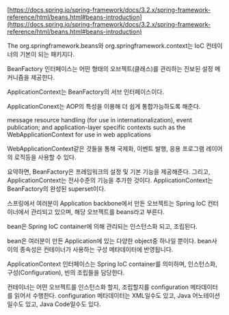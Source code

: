 [https://docs.spring.io/spring-framework/docs/3.2.x/spring-framework-reference/html/beans.html#beans-introduction](https://docs.spring.io/spring-framework/docs/3.2.x/spring-framework-reference/html/beans.html#beans-introduction)

The org.springframework.beans와 org.springframework.context는 IoC 컨테이너의 기본이 되는 패키지다.

BeanFactory 인터페이스는 어떤 형태의 오브젝트(클래스)를 관리하는 진보된 설정 메커니즘을 제공한다. 

ApplicationContext는 BeanFactory의 서브 인터페이스이다. 

ApplicationConext는 AOP의 특성을 이용해 더 쉽게 통합가능하도록 해준다.

message resource handling (for use in internationalization), event publication; and application-layer specific contexts such as the WebApplicationContext for use in web applications

WebApplicationContext같은 것들을 통해 국제화, 이벤트 발행, 응용 프로그램 레이어의 로직등을 사용할 수 있다.

요약하면, BeanFactory은 프레임워크의 설정 및 기본 기능을 제공해준다. 그리고, ApplicationContext는 전사수준의 기능을 추가한 것이다. 
ApplicationContext는 BeanFactory의 완성된 superset이다.

스프링에서 여러분이 Application backbone에서 만든 오브젝트는 Spring IoC 컨터이너에서 관리되고 있으며, 해당 오브젝트를 beans라고 부른다.

bean은 Spring IoC container에 의해 관리되는 인스턴스화 되고, 조립된다. 

bean은 여러분이 만든 Application에 있는 다양한 object중 하나일 뿐이다. bean사이의 종속성은 컨테이너가 사용하는 구성 메타데이터에 반영됩니다.

ApplicationContext 인터페이스는 Spring IoC container를 의미하며, 인스턴스화, 구성(Configuration), 빈의 조립들을 담당한다. 

컨테이너는 어떤 오브젝트를 인스턴스화 할지, 조립할지를 configuration 메타데이터를 읽어서 수행한다. configuration 메타데이터는 XML일수도 있고, Java 어노테이션일수도 있고, Java Code일수도 있다. 




